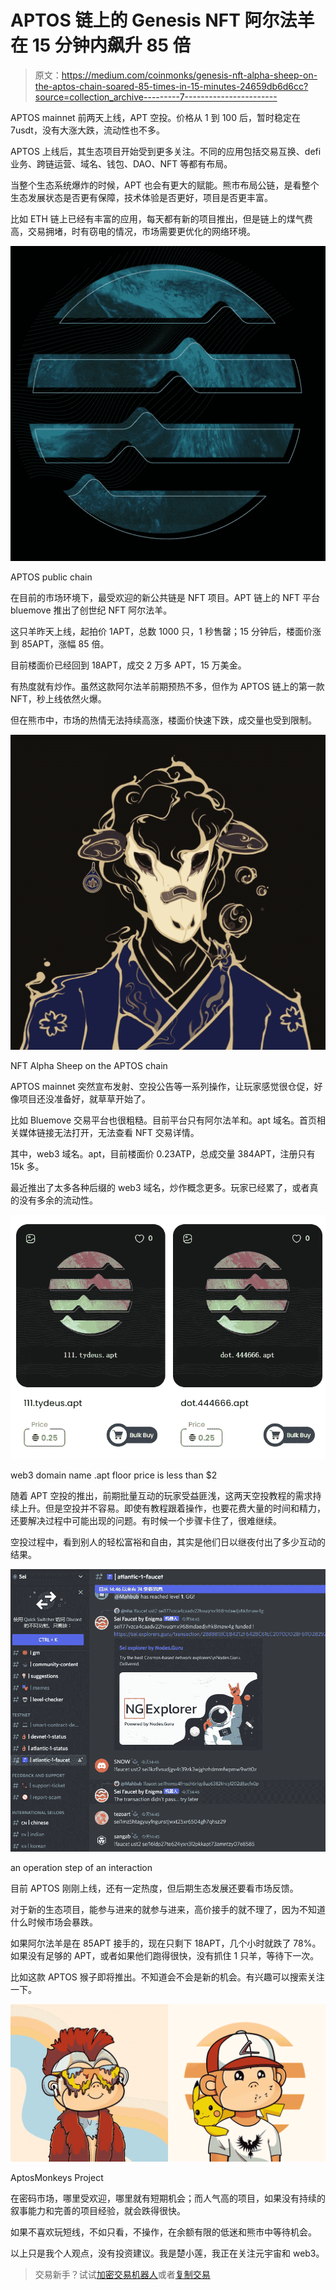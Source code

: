 # APTOS 链上的 Genesis NFT 阿尔法羊在 15 分钟内飙升 85 倍

> 原文：<https://medium.com/coinmonks/genesis-nft-alpha-sheep-on-the-aptos-chain-soared-85-times-in-15-minutes-24659db6d6cc?source=collection_archive---------7----------------------->

APTOS mainnet 前两天上线，APT 空投。价格从 1 到 100 后，暂时稳定在 7usdt，没有大涨大跌，流动性也不多。

APTOS 上线后，其生态项目开始受到更多关注。不同的应用包括交易互换、defi 业务、跨链运营、域名、钱包、DAO、NFT 等都有布局。

当整个生态系统爆炸的时候，APT 也会有更大的赋能。熊市布局公链，是看整个生态发展状态是否更有保障，技术体验是否更好，项目是否更丰富。

比如 ETH 链上已经有丰富的应用，每天都有新的项目推出，但是链上的煤气费高，交易拥堵，时有窃电的情况，市场需要更优化的网络环境。

![](img/d28d1ec0451401c602567503a90ce701.png)

APTOS public chain

在目前的市场环境下，最受欢迎的新公共链是 NFT 项目。APT 链上的 NFT 平台 bluemove 推出了创世纪 NFT 阿尔法羊。

这只羊昨天上线，起拍价 1APT，总数 1000 只，1 秒售罄；15 分钟后，楼面价涨到 85APT，涨幅 85 倍。

目前楼面价已经回到 18APT，成交 2 万多 APT，15 万美金。

有热度就有炒作。虽然这款阿尔法羊前期预热不多，但作为 APTOS 链上的第一款 NFT，秒上线依然火爆。

但在熊市中，市场的热情无法持续高涨，楼面价快速下跌，成交量也受到限制。

![](img/910011b97b499dd9b82d7b3c1281edf6.png)

NFT Alpha Sheep on the APTOS chain

APTOS mainnet 突然宣布发射、空投公告等一系列操作，让玩家感觉很仓促，好像项目还没准备好，就草草开始了。

比如 Bluemove 交易平台也很粗糙。目前平台只有阿尔法羊和。apt 域名。首页相关媒体链接无法打开，无法查看 NFT 交易详情。

其中，web3 域名。apt，目前楼面价 0.23ATP，总成交量 384APT，注册只有 15k 多。

最近推出了太多各种后缀的 web3 域名，炒作概念更多。玩家已经累了，或者真的没有多余的流动性。

![](img/d45cd74084ad58f537802e57ec3fcfe1.png)

web3 domain name .apt floor price is less than $2

随着 APT 空投的推出，前期批量互动的玩家受益匪浅，这两天空投教程的需求持续上升。但是空投并不容易。即使有教程跟着操作，也要花费大量的时间和精力，还要解决过程中可能出现的问题。有时候一个步骤卡住了，很难继续。

空投过程中，看到别人的轻松富裕和自由，其实是他们日以继夜付出了多少互动的结果。

![](img/3c5424ea5424e43354e9c9898ce8ba6a.png)

an operation step of an interaction

目前 APTOS 刚刚上线，还有一定热度，但后期生态发展还要看市场反馈。

对于新的生态项目，能参与进来的就参与进来，高价接手的就不理了，因为不知道什么时候市场会暴跌。

如果阿尔法羊是在 85APT 接手的，现在只剩下 18APT，几个小时就跌了 78%。如果没有足够的 APT，或者如果他们跑得很快，没有抓住 1 只羊，等待下一次。

比如这款 APTOS 猴子即将推出。不知道会不会是新的机会。有兴趣可以搜索关注一下。

![](img/c3b9a066721d428fdd041f88ad7885bd.png)

AptosMonkeys Project

在密码市场，哪里受欢迎，哪里就有短期机会；而人气高的项目，如果没有持续的叙事能力和完善的项目经验，就会跌得很快。

如果不喜欢玩短线，不如只看，不操作，在余额有限的低迷和熊市中等待机会。

以上只是我个人观点，没有投资建议。我是楚小莲，我正在关注元宇宙和 web3。

> 交易新手？试试[加密交易机器人](/coinmonks/crypto-trading-bot-c2ffce8acb2a)或者[复制交易](/coinmonks/top-10-crypto-copy-trading-platforms-for-beginners-d0c37c7d698c)